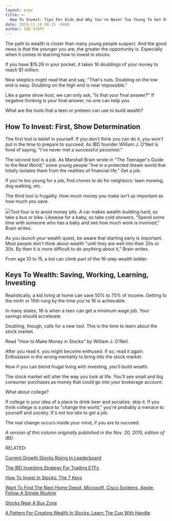 ```yaml
---
layout: page
title: >-
  How To Invest: Tips For Kids And Why You're Never Too Young To Get Rich
date: 2019-11-18 08:25 -0800
author: IBD STAFF
---
```





The path to wealth is closer than many young people suspect. And the good news is that the younger you are, the greater the opportunity is. Especially when it comes to learning how to invest in stocks.




If you have \$15.26 in your pocket, it takes 16 doublings of your money to reach \$1 million.


Now skeptics might read that and say, "That's nuts. Doubling on the low end is easy. Doubling on the high end is near impossible."


Like a game show host, we can only ask, "Is that your final answer?" If negative thinking is your final answer, no one can help you.


What are the tools that a teen or preteen can use to build wealth?


How To Invest: First, Show Determination
----------------------------------------


The first tool is belief in yourself. If you don't think you can do it, you won't put in the time to prepare to succeed. As IBD founder William J. O'Neil is fond of saying, "I've never met a successful pessimist."


The second tool is a job. As Marshall Brain wrote in "The Teenager's Guide to the Real World," some young people "live in a protected dream world that totally isolates them from the realities of financial life." Get a job.


If you're too young for a job, find chores to do for neighbors: lawn mowing, dog walking, etc.


The third tool is frugality. How much money you make isn't as important as how much you save.


![](https://www.investors.com/wp-content/uploads/2017/09/IC_chrt_091317-185x300.png)Tool four is to avoid money pits. A car makes wealth-building hard, so take a bus or bike. Likewise for a baby, so take cold showers. "Spend some time with someone who has a baby and see how much work is involved," Brain writes.


As you launch your wealth quest, be aware that starting early is important. Most people don't think about wealth "until they are well into their 20s or 30s. By then it is more difficult to do anything about it," Brain writes.


From age 10 to 15, a kid can climb part of the 16-step wealth ladder.


Keys To Wealth: Saving, Working, Learning, Investing
----------------------------------------------------


Realistically, a kid living at home can save 50% to 75% of income. Getting to the ninth or 10th rung by the time you're 16 is achievable.


In many states, 16 is when a teen can get a minimum wage job. Your savings should accelerate.


Doubling, though, calls for a new tool. This is the time to learn about the stock market.


Read "How to Make Money in Stocks" by William J. O'Neil.


After you read it, you might become enthused. If so, read it again. Enthusiasm is the wrong mentality to bring into the stock market.


Now if you can blend frugal living with investing, you'll build wealth.


The stock market will alter the way you look at life. You'll see small and big consumer purchases as money that could go into your brokerage account.


What about college?


If college is your idea of a place to drink beer and socialize, skip it. If you think college is a place to "change the world," you're probably a menace to yourself and society. It's not too late to get a job.


The real change occurs inside your mind, if you are to succeed.


*A version of this column originally published in the Nov. 20, 2015, edition of IBD.*


RELATED:


[Current Growth Stocks Rising In Leaderboard](https://www.investors.com/product/leaderboard/?artProdLink=Leaderboard)


[The IBD Investing Strategy For Trading ETFs](https://www.investors.com/market-trend/ibds-etf-market-strategy/ibds-etf-market-strategy/)


[How To Invest In Stocks: The 7 Keys](https://www.investors.com/ibd-university/can-slim/)


[Want To Find The Next Home Depot, Microsoft, Cisco Systems, Apple: Follow A Simple Routine](http://www.investors.com/how-to-invest/how-to-invest-in-the-stock-market-start-with-a-simple-routine/)


[Stocks Near A Buy Zone](https://www.investors.com/category/stock-lists/stocks-near-a-buy-zone/)


[A Pattern For Creating Wealth In Stocks: Learn The Cup With Handle](https://www.investors.com/how-to-invest/investors-corner/the-basics-how-to-analyze-a-stocks-cup-with-handle/)




